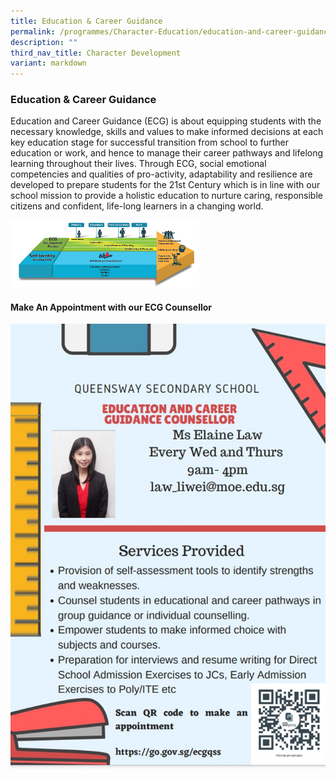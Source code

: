```yaml
---
title: Education & Career Guidance
permalink: /programmes/Character-Education/education-and-career-guidance/
description: ""
third_nav_title: Character Development
variant: markdown
---
```

### Education &amp; Career Guidance

Education and Career Guidance (ECG) is about equipping students with the necessary knowledge, skills and values to make informed decisions at each key education stage for successful transition from school to further education or work, and hence to manage their career pathways and lifelong learning throughout their lives. Through ECG, social emotional competencies and qualities of pro-activity, adaptability and resilience are developed to prepare students for the 21st Century which is in line with our school mission to provide a holistic education to nurture caring, responsible citizens and confident, life-long learners in a changing world.  
  
<img src="/images/cce6.png" style="width:60%">

#### Make An Appointment with our ECG Counsellor

![ECG 2025](/images/ECG_2025.jpg)
